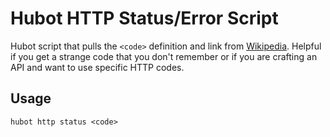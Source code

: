 Hubot HTTP Status/Error Script
=============================
Hubot script that pulls the `<code>` definition and link from [Wikipedia](http://en.wikipedia.org/wiki/List_of_HTTP_status_codes "Status Codes"). Helpful if you get a strange code that you don't remember or if you are crafting an API and want to use specific HTTP codes.

Usage
-----
`hubot http status <code>`
